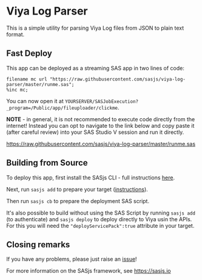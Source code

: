 # Viya Log Parser

This is a simple utility for parsing Viya Log files from JSON to plain text format.

## Fast Deploy
This app can be deployed as a streaming SAS app in two lines of code:

```
filename mc url "https://raw.githubusercontent.com/sasjs/viya-log-parser/master/runme.sas";
%inc mc;
```

You can now open it at `YOURSERVER/SASJobExecution?_program=/Public/app/fileuploader/clickme`.

**NOTE** - in general, it is not recommended to execute code directly from the internet! Instead you can opt to navigate to the link below and copy paste it (after careful review) into your SAS Studio V session and run it directly.

https://raw.githubusercontent.com/sasjs/viya-log-parser/master/runme.sas



## Building from Source

To deploy this app, first install the SASjs CLI - full instructions [here](https://cli.sasjs.io/installation/).

Next, run `sasjs add` to prepare your target ([instructions](https://cli.sasjs.io/add/)).

Then run  `sasjs cb` to prepare the deployment SAS script.

It's also possible to build without using the SAS Script by running `sasjs add` (to authenticate) and `sasjs deploy` to deploy directly to Viya usin the APIs.  For this you will need the `"deployServicePack":true` attribute in your target.


## Closing remarks

If you have any problems, please just raise an [issue](https://github.com/sasjs/viya-log-parser/issues/new)!

For more information on the SASjs framework, see https://sasjs.io
